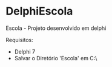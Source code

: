 DelphiEscola
============

Escola - Projeto desenvolvido em delphi

Requisitos:

- Delphi 7
- Salvar o Diretório 'Escola' em C:\
